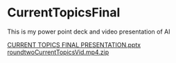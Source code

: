 # CurrentTopicsFinal
This is my power point deck and video presentation of AI

[CURRENT TOPICS FINAL PRESENTATION.pptx](https://github.com/user-attachments/files/19330557/CURRENT.TOPICS.FINAL.PRESENTATION.pptx)
[roundtwoCurrentTopicsVid.mp4.zip](https://github.com/user-attachments/files/19330863/roundtwoCurrentTopicsVid.mp4.zip)
